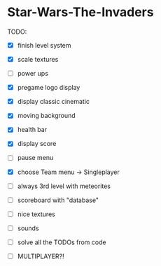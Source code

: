 # Star-Wars-The-Invaders

TODO:


- [X] finish level system
- [X] scale textures
- [ ] power ups
- [X] pregame logo display
- [X] display classic cinematic
- [X] moving background
- [X] health bar
- [X] display score
- [ ] pause menu
- [X] choose Team menu -> Singleplayer
- [ ] always 3rd level with meteorites 
- [ ] scoreboard with "database"
- [ ] nice textures
- [ ] sounds
- [ ] solve all the TODOs from code
- [ ] MULTIPLAYER?!

